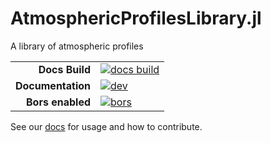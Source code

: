 # AtmosphericProfilesLibrary.jl

A library of atmospheric profiles

|||
|---------------------:|:----------------------------------------------|
| **Docs Build**       | [![docs build][docs-bld-img]][docs-bld-url]   |
| **Documentation**    | [![dev][docs-dev-img]][docs-dev-url]          |
| **Bors enabled**     | [![bors][bors-img]][bors-url]                 |

[docs-bld-img]: https://github.com/CliMA/AtmosphericProfilesLibrary.jl/actions/workflows/docs.yml/badge.svg
[docs-bld-url]: https://github.com/CliMA/AtmosphericProfilesLibrary.jl/actions/workflows/docs.yml

[docs-dev-img]: https://img.shields.io/badge/docs-dev-blue.svg
[docs-dev-url]: https://CliMA.github.io/AtmosphericProfilesLibrary.jl/dev/

[bors-img]: https://bors.tech/images/badge_small.svg
[bors-url]: https://app.bors.tech/repositories/41911

See our [docs](https://CliMA.github.io/AtmosphericProfilesLibrary.jl/dev/) for usage and how to contribute.

